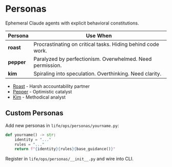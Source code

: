 # Personas

Ephemeral Claude agents with explicit behavioral constitutions.

| Persona | Use When |
|---------|----------|
| **roast** | Procrastinating on critical tasks. Hiding behind code work. |
| **pepper** | Paralyzed by perfectionism. Overwhelmed. Need permission. |
| **kim** | Spiraling into speculation. Overthinking. Need clarity. |

- [Roast](roast.md) - Harsh accountability partner
- [Pepper](pepper.md) - Optimistic catalyst  
- [Kim](kim.md) - Methodical analyst

## Custom Personas

Add new personas in `life/ops/personas/yourname.py`:

```python
def yourname() -> str:
    identity = "..."
    rules = "..."
    return f"{identity}{rules}{base_guidance()}"
```

Register in `life/ops/personas/__init__.py` and wire into CLI.

